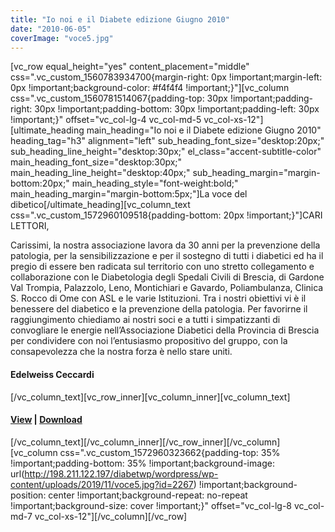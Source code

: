 ```yaml
---
title: "Io noi e il Diabete edizione Giugno 2010"
date: "2010-06-05"
coverImage: "voce5.jpg"
---
```


\[vc\_row equal\_height="yes" content\_placement="middle" css=".vc\_custom\_1560783934700{margin-right: 0px !important;margin-left: 0px !important;background-color: #f4f4f4 !important;}"\]\[vc\_column css=".vc\_custom\_1560781514067{padding-top: 30px !important;padding-right: 30px !important;padding-bottom: 30px !important;padding-left: 30px !important;}" offset="vc\_col-lg-4 vc\_col-md-5 vc\_col-xs-12"\]\[ultimate\_heading main\_heading="Io noi e il Diabete edizione Giugno 2010" heading\_tag="h3" alignment="left" sub\_heading\_font\_size="desktop:20px;" sub\_heading\_line\_height="desktop:30px;" el\_class="accent-subtitle-color" main\_heading\_font\_size="desktop:30px;" main\_heading\_line\_height="desktop:40px;" sub\_heading\_margin="margin-bottom:20px;" main\_heading\_style="font-weight:bold;" main\_heading\_margin="margin-bottom:5px;"\]La voce del dibetico\[/ultimate\_heading\]\[vc\_column\_text css=".vc\_custom\_1572960109518{padding-bottom: 20px !important;}"\]CARI LETTORI,

Carissimi, la nostra associazione lavora da 30 anni per la prevenzione della patologia, per la sensibilizzazione e per il sostegno di tutti i diabetici ed ha il pregio di essere ben radicata sul territorio con uno stretto collegamento e collaborazione con le Diabetologia degli Spedali Civili di Brescia, di Gardone Val Trompia, Palazzolo, Leno, Montichiari e Gavardo, Poliambulanza, Clinica S. Rocco di Ome con ASL e le varie Istituzioni. Tra i nostri obiettivi vi è il benessere del diabetico e la prevenzione della patologia. Per favorirne il raggiungimento chiediamo ai nostri soci e a tutti i simpatizzanti di convogliare le energie nell’Associazione Diabetici della Provincia di Brescia per condividere con noi l’entusiasmo propositivo del gruppo, con la consapevolezza che la nostra forza è nello stare uniti.

#### Edelweiss Ceccardi

\[/vc\_column\_text\]\[vc\_row\_inner\]\[vc\_column\_inner\]\[vc\_column\_text\]

#### [View](http://198.211.122.197/diabetwp/wordpress/wp-content/uploads/2019/11/la_voce_giugno_2010.pdf) | [Download](http://198.211.122.197/diabetwp/wordpress/wp-content/uploads/2019/11/la_voce_giugno_2010.pdf)

\[/vc\_column\_text\]\[/vc\_column\_inner\]\[/vc\_row\_inner\]\[/vc\_column\]\[vc\_column css=".vc\_custom\_1572960323662{padding-top: 35% !important;padding-bottom: 35% !important;background-image: url(http://198.211.122.197/diabetwp/wordpress/wp-content/uploads/2019/11/voce5.jpg?id=2267) !important;background-position: center !important;background-repeat: no-repeat !important;background-size: cover !important;}" offset="vc\_col-lg-8 vc\_col-md-7 vc\_col-xs-12"\]\[/vc\_column\]\[/vc\_row\]
